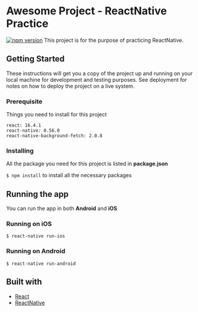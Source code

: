 # Awesome Project - ReactNative Practice
[![npm version](https://img.shields.io/badge/npm-6.2.0-blue.svg)](https://github.com/tninh/react-native-practice)
This project is for the purpose of practicing ReactNative.

## Getting Started

These instructions will get you a copy of the project up and running on your local machine for development and testing purposes. See deployment for notes on how to deploy the project on a live system.

### Prerequisite 
Things you need to install for this project

```
react: 16.4.1
react-native: 0.56.0
react-native-background-fetch: 2.0.8
```

### Installing 
All the package you need for this project is listed in __package.json__

`$ npm install` to install all the necessary packages

## Running the app
You can run the app in both __Android__ and __iOS__

### Running on iOS
```
$ react-native run-ios
```

### Running on Android
```
$ react-native run-android
```

## Built with 
* [React](https://reactjs.org/)
* [ReactNative](https://facebook.github.io/react-native/)


